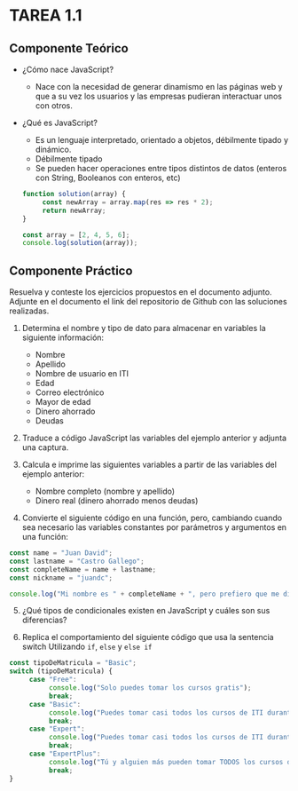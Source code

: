 # TAREA 1.1

## Componente Teórico
- ¿Cómo nace JavaScript?
  - Nace con la necesidad de generar dinamismo en las páginas web y que a su vez los usuarios y las empresas pudieran interactuar unos con otros.
  
- ¿Qué es JavaScript?
  - Es un lenguaje interpretado, orientado a objetos, débilmente tipado y dinámico.
  - Débilmente tipado
  - Se pueden hacer operaciones entre tipos distintos de datos (enteros con String, Booleanos con enteros, etc)
  
  ```js
  function solution(array) {
       const newArray = array.map(res => res * 2);
       return newArray;
  }
  
  const array = [2, 4, 5, 6];
  console.log(solution(array));
  ```
  
## Componente Práctico
Resuelva y conteste los ejercicios propuestos en el documento adjunto.  
Adjunte en el documento el link del repositorio de Github con las soluciones realizadas.

1. Determina el nombre y tipo de dato para almacenar en variables la siguiente información:
   - Nombre
   - Apellido
   - Nombre de usuario en ITI
   - Edad
   - Correo electrónico
   - Mayor de edad
   - Dinero ahorrado
   - Deudas
2. Traduce a código JavaScript las variables del ejemplo anterior y adjunta una captura.

3. Calcula e imprime las siguientes variables a partir de las variables del ejemplo anterior:
   - Nombre completo (nombre y apellido)
   - Dinero real (dinero ahorrado menos deudas)
   
4. Convierte el siguiente código en una función, pero, cambiando cuando sea necesario las variables constantes por parámetros y argumentos en una función:
```js
const name = "Juan David";
const lastname = "Castro Gallego";
const completeName = name + lastname;
const nickname = "juandc";

console.log("Mi nombre es " + completeName + ", pero prefiero que me digas " + nickname + ".");
```

5. ¿Qué tipos de condicionales existen en JavaScript y cuáles son sus diferencias?

6. Replica el comportamiento del siguiente código que usa la sentencia switch Utilizando `if`, `else` y `else if`
```js
const tipoDeMatricula = "Basic";
switch (tipoDeMatricula) {
     case "Free":
          console.log("Solo puedes tomar los cursos gratis");
          break;
     case "Basic":
          console.log("Puedes tomar casi todos los cursos de ITI durante un mes");
          break;
     case "Expert":
          console.log("Puedes tomar casi todos los cursos de ITI durante un año");
          break;
     case "ExpertPlus":
          console.log("Tú y alguien más pueden tomar TODOS los cursos de ITI durante un año");
          break;
}
```
